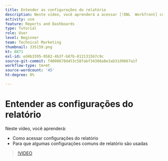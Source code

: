 ```yaml
---
title: Entender as configurações do relatório
description: Neste vídeo, você aprenderá a acessar [!DNL  Workfront] configurações de relatório e para que algumas configurações de relatório comuns são usadas.
activity: use
feature: Reports and Dashboards
type: Tutorial
role: User
level: Beginner
team: Technical Marketing
thumbnail: 335159.png
kt: 8871
exl-id: ed4b3395-9582-4b3f-b87b-8121315b7c9c
source-git-commit: f4000878d453c58fabf34308a8e3ab31d9667a1f
workflow-type: tm+mt
source-wordcount: '45'
ht-degree: 0%

---
```


# Entender as configurações do relatório

Neste vídeo, você aprenderá:

* Como acessar configurações do relatório
* Para que algumas configurações comuns de relatório são usadas

>[!VIDEO](https://video.tv.adobe.com/v/335159/?quality=12)
